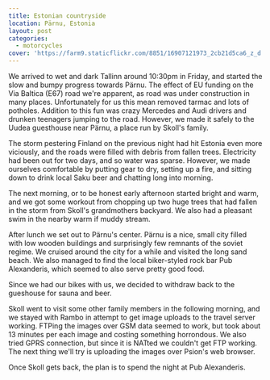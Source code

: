 ```yaml
---
title: Estonian countryside
location: Pärnu, Estonia
layout: post
categories:
  - motorcycles
cover: 'https://farm9.staticflickr.com/8851/16907121973_2cb21d5ca6_z_d.jpg'
---
```

We arrived to wet and dark Tallinn around 10:30pm in Friday, and started the slow and bumpy progress towards Pärnu. The effect of EU funding on the Via Baltica (E67) road we're apparent, as road was under construction in many places. Unfortunately for us this mean removed tarmac and lots of potholes. Addition to this fun was crazy Mercedes and Audi drivers and drunken teenagers jumping to the road. However, we made it safely to the Uudea guesthouse near Pärnu, a place run by Skoll's family.

The storm pestering Finland on the previous night had hit Estonia even more viciously, and the roads were filled with debris from fallen trees. Electricity had been out for two days, and so water was sparse. However, we made ourselves comfortable by putting gear to dry, setting up a fire, and sitting down to drink local Saku beer and chatting long into morning.

The next morning, or to be honest early afternoon started bright and warm, and we got some workout from chopping up two huge trees that had fallen in the storm from Skoll's grandmothers backyard. We also had a pleasant swim in the nearby warm if muddy stream.

After lunch we set out to Pärnu's center. Pärnu is a nice, small city filled with low wooden buildings and surprisingly few remnants of the soviet regime. We cruised around the city for a while and visited the long sand beach. We also managed to find the local biker-styled rock bar Pub Alexanderis, which seemed to also serve pretty good food.

Since we had our bikes with us, we decided to withdraw back to the gueshouse for sauna and beer.

Skoll went to visit some other family members in the following morning, and we stayed with Rambo in attempt to get image uploads to the travel server working. FTPing the images over GSM data seemed to work, but took about 13 minutes per each image and costing something horrondous. We also tried GPRS connection, but since it is NATted we couldn't get FTP working. The next thing we'll try is uploading the images over Psion's web browser.

Once Skoll gets back, the plan is to spend the night at Pub Alexanderis.
